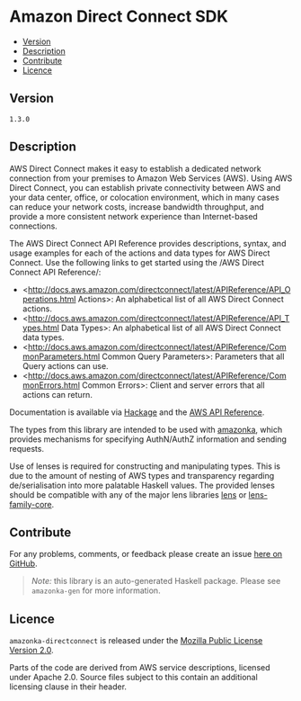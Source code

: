 # Amazon Direct Connect SDK

* [Version](#version)
* [Description](#description)
* [Contribute](#contribute)
* [Licence](#licence)


## Version

`1.3.0`


## Description

AWS Direct Connect makes it easy to establish a dedicated network
connection from your premises to Amazon Web Services (AWS). Using AWS
Direct Connect, you can establish private connectivity between AWS and
your data center, office, or colocation environment, which in many cases
can reduce your network costs, increase bandwidth throughput, and
provide a more consistent network experience than Internet-based
connections.

The AWS Direct Connect API Reference provides descriptions, syntax, and
usage examples for each of the actions and data types for AWS Direct
Connect. Use the following links to get started using the /AWS Direct
Connect API Reference/:

-   <http://docs.aws.amazon.com/directconnect/latest/APIReference/API_Operations.html Actions>:
    An alphabetical list of all AWS Direct Connect actions.
-   <http://docs.aws.amazon.com/directconnect/latest/APIReference/API_Types.html Data Types>:
    An alphabetical list of all AWS Direct Connect data types.
-   <http://docs.aws.amazon.com/directconnect/latest/APIReference/CommonParameters.html Common Query Parameters>:
    Parameters that all Query actions can use.
-   <http://docs.aws.amazon.com/directconnect/latest/APIReference/CommonErrors.html Common Errors>:
    Client and server errors that all actions can return.

Documentation is available via [Hackage](http://hackage.haskell.org/package/amazonka-directconnect)
and the [AWS API Reference](http://docs.aws.amazon.com/directconnect/latest/APIReference/Welcome.html).

The types from this library are intended to be used with [amazonka](http://hackage.haskell.org/package/amazonka),
which provides mechanisms for specifying AuthN/AuthZ information and sending requests.

Use of lenses is required for constructing and manipulating types.
This is due to the amount of nesting of AWS types and transparency regarding
de/serialisation into more palatable Haskell values.
The provided lenses should be compatible with any of the major lens libraries
[lens](http://hackage.haskell.org/package/lens) or [lens-family-core](http://hackage.haskell.org/package/lens-family-core).

## Contribute

For any problems, comments, or feedback please create an issue [here on GitHub](https://github.com/brendanhay/amazonka/issues).

> _Note:_ this library is an auto-generated Haskell package. Please see `amazonka-gen` for more information.


## Licence

`amazonka-directconnect` is released under the [Mozilla Public License Version 2.0](http://www.mozilla.org/MPL/).

Parts of the code are derived from AWS service descriptions, licensed under Apache 2.0.
Source files subject to this contain an additional licensing clause in their header.
